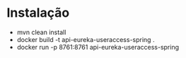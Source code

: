 # Instalação
 -  mvn clean install 
 - docker build -t api-eureka-useraccess-spring .
 - docker run -p 8761:8761 api-eureka-useraccess-spring
